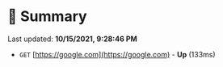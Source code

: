 # 📖 Summary
Last updated: **10/15/2021, 9:28:46 PM**

- `GET` [https://google.com](https://google.com) - **Up** (133ms)
